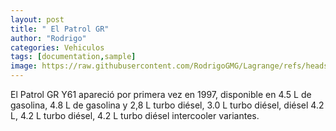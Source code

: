 ```yaml
---
layout: post
title: " El Patrol GR"
author: "Rodrigo"
categories: Vehiculos
tags: [documentation,sample]
image: https://raw.githubusercontent.com/RodrigoGMG/Lagrange/refs/heads/gh-pages/assets/img/nissanpatrolgry61ao20003_0tdi129cv8.jpg
---
```


El Patrol GR Y61 apareció por primera vez en 1997, disponible en 4.5 L de gasolina, 4.8 L de gasolina y 2,8 L turbo diésel, 3.0 L turbo diésel, diésel 4.2 L, 4.2 L turbo diésel, 4.2 L turbo diésel intercooler variantes.